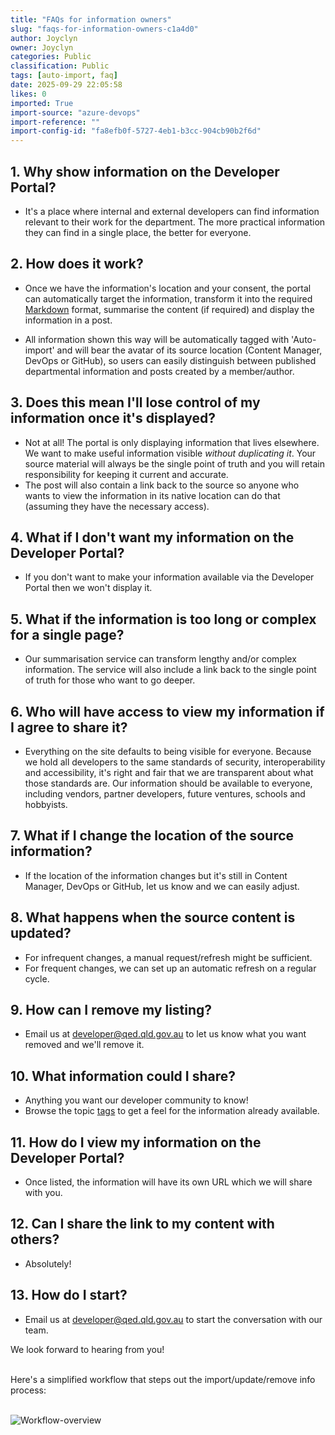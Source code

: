 ```yaml
---
title: "FAQs for information owners"
slug: "faqs-for-information-owners-c1a4d0"
author: Joyclyn
owner: Joyclyn
categories: Public
classification: Public
tags: [auto-import, faq]
date: 2025-09-29 22:05:58
likes: 0
imported: True 
import-source: "azure-devops"
import-reference: ""
import-config-id: "fa8efb0f-5727-4eb1-b3cc-904cb90b2f6d"
---
```


## 1. Why show information on the Developer Portal?
- It's a place where internal and external developers can find information relevant to their work for the department. The more practical information they can find in a single place, the better for everyone.

## 2. How does it work? 
- Once we have the information's location and your consent, the portal can automatically target the information, transform it into the required [Markdown](https://www.markdownguide.org/) format, summarise the content (if required) and display the information in a post.

- All information shown this way will be automatically tagged with 'Auto-import' and will bear the avatar of its source location (Content Manager, DevOps or GitHub), so users can easily distinguish between published departmental information and posts created by a member/author.

## 3. Does this mean I'll lose control of my information once it's displayed?
- Not at all! The portal is only displaying information that lives elsewhere. We want to make useful information visible _without duplicating it_. Your source material will always be the single point of truth and you will retain responsibility for keeping it current and accurate.
- The post will also contain a link back to the source so anyone who wants to view the information in its native location can do that (assuming they have the necessary access).

## 4. What if I don't want my information on the Developer Portal? 
- If you don't want to make your information available via the Developer Portal then we won't display it.

## 5. What if the information is too long or complex for a single page?
- Our summarisation service can transform lengthy and/or complex information. The service will also include a link back to the single point of truth for those who want to go deeper.

## 6. Who will have access to view my information if I agree to share it?
- Everything on the site defaults to being visible for everyone. Because we hold all developers to the same standards of security, interoperability and accessibility, it's right and fair that we are transparent about what those standards are. Our information should be available to everyone, including vendors, partner developers, future ventures, schools and hobbyists.

## 7. What if I change the location of the source information?
- If the location of the information changes but it's still in Content Manager, DevOps or GitHub, let us know and we can easily adjust. 

## 8. What happens when the source content is updated?
- For infrequent changes, a manual request/refresh might be sufficient. 
- For frequent changes, we can set up an automatic refresh on a regular cycle. 

## 9. How can I remove my listing? 
- Email us at [developer@qed.qld.gov.au](mailto:developer@qed.qld.gov.au) to let us know what you want removed and we'll remove it.

## 10. What information could I share? 
- Anything you want our developer community to know! 
- Browse the topic [tags](https://developer.qed.qld.gov.au/tags/) to get a feel for the information already available. 

## 11. How do I view my information on the Developer Portal? 
- Once listed, the information will have its own URL which we will share with you.

## 12. Can I share the link to my content with others? 
- Absolutely! 

## 13. How do I start?
- Email us at [developer@qed.qld.gov.au](mailto:developer@qed.qld.gov.au) to start the conversation with our team.

We look forward to hearing from you!

<br>
Here's a simplified workflow that steps out the import/update/remove info process:
<br>
<br>

![Workflow-overview](https://sadevportal3.blob.core.windows.net/root/Display-update-remove-info.png)